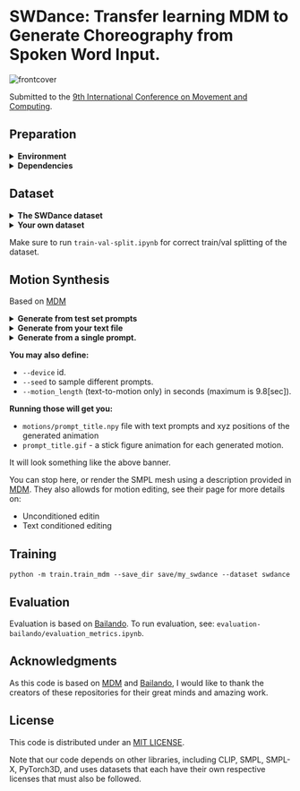 # SWDance: Transfer learning MDM to Generate Choreography from Spoken Word Input.  

![frontcover](https://github.com/joycedh/MDM-SWDance/assets/33030971/3299eb52-5195-46f2-bc7e-9f768dfab909)

Submitted to the [9th International Conference on Movement and Computing](https://moco24.movementcomputing.org/). 

## Preparation

<details>
  <summary><b>Environment</b></summary>

We ran it on:
* Python 3.10
* CUDA capable GPU (one is enough)

```bash
pip install -r requirements.txt
```
</details>

<details>
  <summary><b>Dependencies</b></summary>

Prepare the following dependencies according to [MDM](https://github.com/GuyTevet/motion-diffusion-model/)

```bash
bash prepare/download_smpl_files.sh
bash prepare/download_glove.sh
bash prepare/download_t2m_evaluators.sh
```

</details>

## Dataset

<details>
  <summary><b>The SWDance dataset</b></summary>

* Download the dataset files [here](https://drive.google.com/uc?export=download&id=1xNC1PBAMuCXSrUQxsm66oLdrHDNOLxi7 ), then unzip and place it in `./dataset/`. 
* Download the [SWDance checkpoint](https://drive.google.com/uc?export=download&id=1-NGpCRrBECuS6-6puxuSjYUmIhiRY-C7), then unzip and place it in `./save/`. 
</details>

<details>
  <summary><b>Your own dataset</b></summary>

Create your own text-to-dance dataset from a YouTube playlist, according to the instructions in `./dataset/swdance_dataset_pipeline.ipynb`. Place it in `./dataset/`, and make sure to also create and edit the correct `_opt.txt` files for it. 

</details> 

Make sure to run `train-val-split.ipynb` for correct train/val splitting of the dataset.


## Motion Synthesis

Based on [MDM](https://github.com/GuyTevet/motion-diffusion-model/)

<details>
  <summary><b>Generate from test set prompts</b></summary>

```shell
python -m sample.generate --model_path ./save/humanml_trans_enc_512/model000200000.pt --num_samples 10 --num_repetitions 3
```
</details> 

<details>
  <summary><b>Generate from your text file</b></summary>

```shell
python -m sample.generate --model_path ./save/humanml_trans_enc_512/model000200000.pt --input_text ./assets/example_text_prompts.txt
```
</details> 


<details>
  <summary><b>Generate from a single prompt.</b></summary>

```shell
python -m sample.generate --model_path ./save/humanml_trans_enc_512/model000200000.pt --text_prompt "the person walked forward and is picking up his toolbox."
```
</details> 

**You may also define:**
* `--device` id.
* `--seed` to sample different prompts.
* `--motion_length` (text-to-motion only) in seconds (maximum is 9.8[sec]).

**Running those will get you:**

* `motions/prompt_title.npy` file with text prompts and xyz positions of the generated animation
* `prompt_title.gif` - a stick figure animation for each generated motion.

It will look something like the above banner. 


You can stop here, or render the SMPL mesh using a description provided in [MDM](https://github.com/GuyTevet/motion-diffusion-model/).
They also allowds for motion editing, see their page for more details on:
-  Unconditioned editin
-  Text conditioned editing 

## Training

```shell
python -m train.train_mdm --save_dir save/my_swdance --dataset swdance
```

## Evaluation 

Evaluation is based on [Bailando](https://github.com/lisiyao21/Bailando). 
To run evaluation, see: `evaluation-bailando/evaluation_metrics.ipynb`.


## Acknowledgments

As this code is based on [MDM](https://github.com/GuyTevet/motion-diffusion-model/) and [Bailando](https://github.com/lisiyao21/Bailando), I would like to thank the creators of these repositories for their great minds and amazing work. 

## License
This code is distributed under an [MIT LICENSE](LICENSE).

Note that our code depends on other libraries, including CLIP, SMPL, SMPL-X, PyTorch3D, and uses datasets that each have their own respective licenses that must also be followed.
